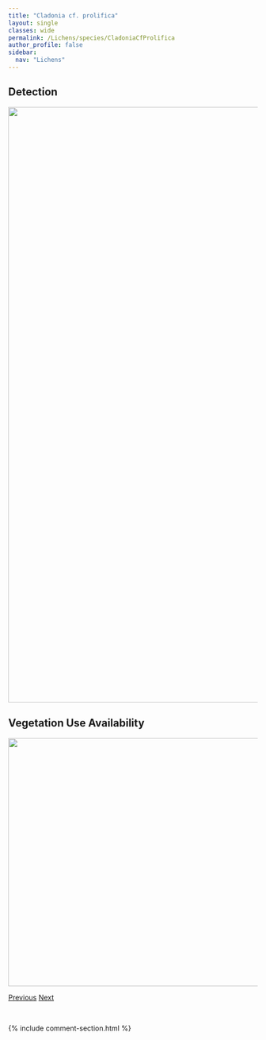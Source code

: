 ```yaml
---
title: "Cladonia cf. prolifica"
layout: single
classes: wide
permalink: /Lichens/species/CladoniaCfProlifica
author_profile: false
sidebar:
  nav: "Lichens"
---
```


<h2>Detection</h2>

<a href="https://drive.google.com/uc?export=view&id=1YLC883ibCNHg0vTeQjA6C7ZB9rj6TdQp">
<img src="https://drive.google.com/uc?export=view&id=1YLC883ibCNHg0vTeQjA6C7ZB9rj6TdQp" height = "1200" width = "800">
</a>


<h2>Vegetation Use Availability</h2>

<a href="https://drive.google.com/uc?export=view&id=1OjN0KKUYhwftiPJ80ZzFt35EAOFC0qT6">
<img src="https://drive.google.com/uc?export=view&id=1OjN0KKUYhwftiPJ80ZzFt35EAOFC0qT6" height = "500" width = "1000">
</a>


<a href="/DevelopmentWebsite/Lichens/species/CladoniaCfOchrochlora" class="pagination--pager" title="Cladonia cf. ochrochlora">Previous</a> <a href="/DevelopmentWebsite/Lichens/species/CladoniaCfStricta" class="pagination--pager" title="Cladonia cf. stricta">Next</a>

<p>&nbsp;</p>

{% include comment-section.html %}
